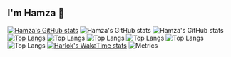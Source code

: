 ## I'm Hamza 👋

[![Hamza's GitHub stats](https://github-readme-stats.vercel.app/api?username=hamzaali360)](https://github.com/hamzaali360/github-readme-stats)
![Hamza's GitHub stats](https://github-readme-stats.vercel.app/api?username=hamzaali360&show=reviews,discussions_started,discussions_answered,prs_merged,prs_merged_percentage)
![Hamza's GitHub stats](https://github-readme-stats.vercel.app/api?username=hamzaali360&show_icons=true)
[![Top Langs](https://github-readme-stats.vercel.app/api/top-langs/?username=hamzaali360)](https://github.com/anuraghazra/github-readme-stats)
![Top Langs](https://github-readme-stats.vercel.app/api/top-langs/?username=hamzaali360&size_weight=0.5&count_weight=0.5)
![Top Langs](https://github-readme-stats.vercel.app/api/top-langs/?username=hamzaali360&size_weight=0.5&count_weight=0.5&layout=compact)
![Top Langs](https://github-readme-stats.vercel.app/api/top-langs/?username=hamzaali360&size_weight=0.5&count_weight=0.5&layout=donut)
![Top Langs](https://github-readme-stats.vercel.app/api/top-langs/?username=hamzaali360&size_weight=0.5&count_weight=0.5&layout=donut-vertical)
![Top Langs](https://github-readme-stats.vercel.app/api/top-langs/?username=hamzaali360&size_weight=0.5&count_weight=0.5&layout=pie)
[![Harlok's WakaTime stats](https://github-readme-stats.vercel.app/api/wakatime?username=hamzaali360)](https://github.com/anuraghazra/github-readme-stats)
![Metrics](https://metrics.lecoq.io/?template=classic&languages=1&discussions=1&projects=1&habits=1&stars=1&base=header%2C%20activity%2C%20community%2C%20repositories%2C%20metadata&base.indepth=false&base.hireable=false&base.skip=false&languages=false&languages.limit=8&languages.threshold=0%25&languages.other=false&languages.colors=github&languages.sections=most-used&languages.indepth=false&languages.analysis.timeout=15&languages.analysis.timeout.repositories=7.5&languages.categories=markup%2C%20programming&languages.recent.categories=markup%2C%20programming&languages.recent.load=300&languages.recent.days=14&stars=false&stars.limit=4&habits=false&habits.from=200&habits.days=14&habits.facts=true&habits.charts=false&habits.charts.type=classic&habits.trim=false&habits.languages.limit=8&habits.languages.threshold=0%25&discussions=false&discussions.categories=true&discussions.categories.limit=0&projects=false&projects.limit=4&projects.descriptions=false&config.timezone=America%2FChicago)

